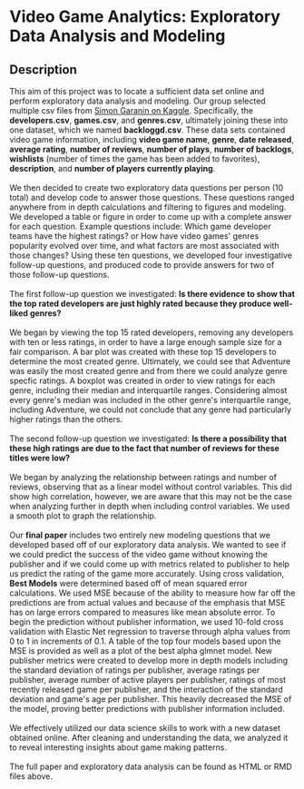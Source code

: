 <h1>Video Game Analytics: Exploratory Data Analysis and Modeling </h1>

<h2>Description</h2>

This aim of this project was to locate a sufficient data set online and perform exploratory data analysis and modeling. Our group selected multiple csv files from [Simon Garanin on Kaggle](https://www.kaggle.com/datasets/gsimonx37/backloggd?select=developers.csv). Specifically, the **developers.csv**, **games.csv**, and **genres.csv**, ultimately joining these into one dataset, which we named **backloggd.csv**. These data sets contained video game information, including **video game name**, **genre**, **date released**, **average rating**, **number of reviews**, **number of plays**, **number of backlogs**, **wishlists** (number of times the game has been added to favorites), **description**, and **number of players currently playing**.
<br />
<br />
We then decided to create two exploratory data questions per person (10 total) and develop code to answer those questions. These questions ranged anywhere from in depth calculations and filtering  to figures and modeling. We developed a table or figure in order to come up with a complete answer for each question. Example questions include: Which game developer teams have the highest ratings? or How have video games' genres popularity evolved over time, and what factors are most associated with those changes? Using these ten questions, we developed four investigative follow-up questions, and produced code to provide answers for two of those follow-up questions. 
<br />
<br />
The first follow-up question we investigated: **Is there evidence to show that the top rated developers are just highly rated because they produce well-liked genres?**
<br />
<br />
We began by viewing the top 15 rated developers, removing any developers with ten or less ratings, in order to have a large enough sample size for a fair comparison. A bar plot was created with these top 15 developers to determine the most created genre. Ultimately, we could see that Adventure was easily the most created genre and from there we could analyze genre specfic ratings. A boxplot was created in order to view ratings for each genre, including their median and interquartile ranges. Considering almost every genre's median was included in the other genre's interquartile range, including Adventure, we could not conclude that any genre had particularly higher ratings than the others.
<br />
<br />
The second follow-up question we investigated: **Is there a possibility that these high ratings are due to the fact that number of reviews for these titles were low?**
<br />
<br />
We began by analyzing the relationship between ratings and number of reviews, observing that as a linear model without control variables. This did show high correlation, however, we are aware that this may not be the case when analyzing further in depth when including control variables. We used a smooth plot to graph the relationship.
<br />
<br />
Our **final paper** includes two entirely new modeling questions that we developed based off of our exploratory data analysis. We wanted to see if we could predict the success of the video game without knowing the publisher and if we could come up with metrics related to publisher to help us predict the rating of the game more accurately. Using cross validation, **Best Models** were determined based off of mean squared error calculations. We used MSE because of the ability to measure how far off the predictions are from actual values and because of the emphasis that MSE has on large errors compared to measures like mean absolute error. To begin the prediction without publisher information, we used 10-fold cross validation with Elastic Net regression to traverse through alpha values from 0 to 1 in increments of 0.1. A table of the top four models based upon the MSE is provided as well as a plot of the best alpha glmnet model. New publisher metrics were created to develop more in depth models including the standard deviation of ratings per publisher, average ratings per publisher, average number of active players per publisher, ratings of most recently released game per publisher, and the interaction of the standard deviation and game's age per publisher. This heavily decreased the MSE of the model, proving better predictions with publisher information included.
<br />
<br />
We effectively utilized our data science skills to work with a new dataset obtained online. After cleaning and understanding the data, we analyzed it to reveal interesting insights about game making patterns.
<br />
<br />
The full paper and exploratory data analysis can be found as HTML or RMD files above.
<br />
